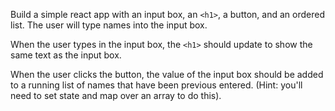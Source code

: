 Build a simple react app with an input box, an `<h1>`, a button, and an ordered list. The user will type names into the input box.

When the user types in the input box, the `<h1>` should update to show the same text as the input box.

When the user clicks the button, the value of the input box should be added to a running list of names that have been previous entered. (Hint: you'll need to set state and map over an array to do this).